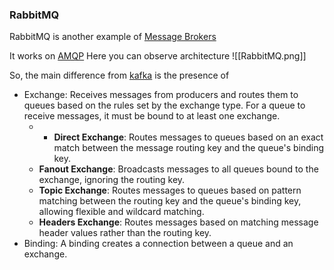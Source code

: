 ### RabbitMQ
RabbitMQ is another example of [Message Brokers](obsidian://open?vault=Laptop&file=Courses%2FApplication%20Architecture%2F1.%20Distributed%20Architecture%2F1.Integrations%2F1.Basic%20Part%2F4.kafka)

It works on [AMQP](obsidian://open?vault=Laptop&file=Courses%2FApplication%20Architecture%2F5.Network%2FProtocols%2FAMQP)
Here you can observe architecture
![[RabbitMQ.png]]

So, the main difference from [kafka](obsidian://open?vault=Laptop&file=Courses%2FApplication%20Architecture%2F1.%20Distributed%20Architecture%2F1.Integrations%2F1.Basic%20Part%2F4.kafka) is the presence of
- Exchange: Receives messages from producers and routes them to queues based on the rules set by the exchange type. For a queue to receive messages, it must be bound to at least one exchange.
	- - **Direct Exchange**: Routes messages to queues based on an exact match between the message routing key and the queue's binding key.
	- **Fanout Exchange**: Broadcasts messages to all queues bound to the exchange, ignoring the routing key.
	- **Topic Exchange**: Routes messages to queues based on pattern matching between the routing key and the queue's binding key, allowing flexible and wildcard matching.
	- **Headers Exchange**: Routes messages based on matching message header values rather than the routing key.
- Binding: A binding creates a connection between a queue and an exchange.
